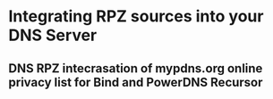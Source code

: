# Integrating RPZ sources into your DNS Server

DNS RPZ intecrasation of mypdns.org online privacy list for Bind and PowerDNS Recursor
--------------------------------------------------------------------------------------

